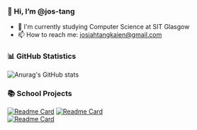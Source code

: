 ### 👋 Hi, I’m @jos-tang

- 🌱 I'm currently studying Computer Science at SIT Glasgow
- 📫 How to reach me: josiahtangkaien@gmail.com

### 📊 GitHub Statistics

![Anurag's GitHub stats](https://github-readme-stats.vercel.app/api?username=jos-tang&show_icons=true&theme=dracula)

### 📚 School Projects

[![Readme Card](https://github-readme-stats.vercel.app/api/pin/?username=jos-tang&repo=React-Road-Accident-Dashboard&theme=tokyonight)](https://github.com/jos-tang/React-Road-Accident-Dashboard)
[![Readme Card](https://github-readme-stats.vercel.app/api/pin/?username=jos-tang&repo=Journey-Planner&theme=tokyonight)](https://github.com/jos-tang/Journey-Planner)
<br>
[![Readme Card](https://github-readme-stats.vercel.app/api/pin/?username=jos-tang&repo=ML-Neural-Network&theme=tokyonight)](https://github.com/jos-tang/ML-Neural-Network)

<!---
- 
- 👀 I’m interested in ...
- 🌱 I’m currently learning ...
- 💞️ I’m looking to collaborate on ...
- 📫 How to reach me ...
![Top Langs](https://github-readme-stats.vercel.app/api/top-langs/?username=jos-tang&layout=compact&show_icons=true&theme=dracula)
jos-tang/jos-tang is a ✨ special ✨ repository because its `README.md` (this file) appears on your GitHub profile.
You can click the Preview link to take a look at your changes.
--->

